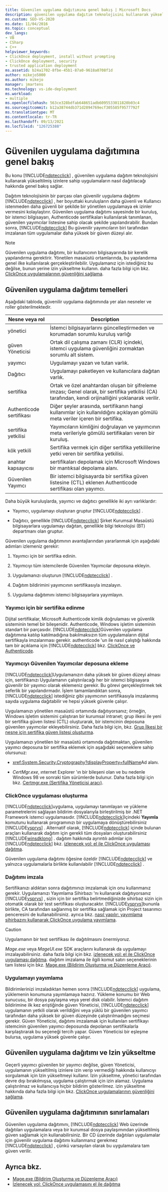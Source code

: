 ```yaml
---
title: Güvenilen uygulama dağıtımına genel bakış | Microsoft Docs
description: güvenilen uygulama dağıtım teknolojisini kullanarak yükseltilmiş izinlere sahip ClickOnce uygulamalarının nasıl dağıtılacağını öğrenin.
ms.custom: SEO-VS-2020
ms.date: 11/04/2016
ms.topic: conceptual
dev_langs:
- VB
- CSharp
- C++
helpviewer_keywords:
- ClickOnce deployment, install without prompting
- ClickOnce deployment, security
- trusted application deployment
ms.assetid: b24a1702-8fbe-45b1-87a0-9618a0708f1d
author: mikejo5000
ms.author: mikejo
manager: jmartens
ms.technology: vs-ide-deployment
ms.workload:
- multiple
ms.openlocfilehash: 563ce328bdfab648651adb6095533011820b03c4
ms.sourcegitcommit: b12a38744db371d2894769ecf305585f9577792f
ms.translationtype: MT
ms.contentlocale: tr-TR
ms.lasthandoff: 09/13/2021
ms.locfileid: "126725388"
---
```

# <a name="trusted-application-deployment-overview"></a>Güvenilen uygulama dağıtımına genel bakış
Bu konu [!INCLUDE[ndptecclick](../deployment/includes/ndptecclick_md.md)] , güvenilen uygulama dağıtım teknolojisini kullanarak yükseltilmiş izinlere sahip uygulamaların nasıl dağıtılacağı hakkında genel bakış sağlar.

 Dağıtım teknolojisinin bir parçası olan güvenilir uygulama dağıtımı [!INCLUDE[ndptecclick](../deployment/includes/ndptecclick_md.md)] , her boyuttaki kuruluşların daha güvenli ve Kullanıcı istenmeden daha güvenli bir şekilde bir yönetilen uygulamaya ek izinler vermesini kolaylaştırır. Güvenilen uygulama dağıtımı sayesinde bir kuruluş, bir istemci bilgisayarı, Authenticode sertifikaları kullanılarak tanımlanan, güvenilen yayımcılar listesine sahip olacak şekilde yapılandırabilir. Bundan sonra, [!INCLUDE[ndptecclick](../deployment/includes/ndptecclick_md.md)] Bu güvenilir yayımcıların biri tarafından imzalanan tüm uygulamalar daha yüksek bir güven düzeyi alır.

> [!NOTE]
> Güvenilen uygulama dağıtımı, bir kullanıcının bilgisayarında bir kerelik yapılandırma gerektirir. Yönetilen masaüstü ortamlarında, bu yapılandırma genel ilke kullanılarak gerçekleştirilebilir. Uygulamanız için istediğiniz bu değilse, bunun yerine izin yükseltme kullanın. daha fazla bilgi için bkz. [ClickOnce uygulamalarının güvenliğini sağlama](../deployment/securing-clickonce-applications.md).

## <a name="trusted-application-deployment-basics"></a>Güvenilen uygulama dağıtımı temelleri
 Aşağıdaki tabloda, güvenilir uygulama dağıtımında yer alan nesneler ve roller gösterilmektedir.

|Nesne veya rol|Description|
|--------------------|-----------------|
|yönetici|İstemci bilgisayarlarını güncelleştirmeden ve korumadan sorumlu kuruluş varlığı|
|güven Yöneticisi|Ortak dil çalışma zamanı (CLR) içindeki, istemci uygulama güvenliğini zormaktan sorumlu alt sistem.|
|yayımcı|Uygulamayı yazan ve tutan varlık.|
|Dağıtıcı|Uygulamayı paketleyen ve kullanıcılara dağıtan varlık.|
|sertifika|Ortak ve özel anahtardan oluşan bir şifreleme imzası; Genel olarak, bir sertifika yetkilisi (CA) tarafından, kendi orijinalliğini yoklanarak verilir.|
|Authenticode sertifikası|Diğer şeyler arasında, sertifikanın hangi kullanımlar için kullanıldığını açıklayan gömülü meta veriler içeren bir sertifika.|
|sertifika yetkilisi|Yayımcıların kimliğini doğrulayan ve yayımcının meta verileriyle gömülü sertifikaları veren bir kuruluş.|
|kök yetkili|Sertifika vermek için diğer sertifika yetkililerine yetki veren bir sertifika yetkilisi.|
|anahtar kapsayıcısı|sertifikaları depolamak için Microsoft Windows bir mantıksal depolama alanı.|
|Güvenilen Yayımcı|Bir istemci bilgisayarda bir sertifika güven listesine (CTL) eklenen Authenticode sertifikası olan yayımcı.|

 Daha büyük kuruluşlarda, yayımcı ve dağıtıcı genellikle iki ayrı varlıklardır:

- Yayımcı, uygulamayı oluşturan gruptur [!INCLUDE[ndptecclick](../deployment/includes/ndptecclick_md.md)] .

- Dağıtıcı, genellikle [!INCLUDE[ndptecclick](../deployment/includes/ndptecclick_md.md)] Şirket Kurumsal Masaüstü bilgisayarlara uygulamayı dağıtan, genellikle bilgi teknolojisi (BT) departmanı olan gruptur.

Güvenilen uygulama dağıtımının avantajlarından yararlanmak için aşağıdaki adımları izlemeniz gerekir:

1. Yayımcı için bir sertifika edinin.

2. Yayımcıyı tüm istemcilerde Güvenilen Yayımcılar deposuna ekleyin.

3. Uygulamanızı oluşturun [!INCLUDE[ndptecclick](../deployment/includes/ndptecclick_md.md)] .

4. Dağıtım bildirimini yayımcının sertifikasıyla imzalayın.

5. Uygulama dağıtımını istemci bilgisayarlara yayımlayın.

### <a name="obtain-a-certificate-for-the-publisher"></a>Yayımcı için bir sertifika edinme
 Dijital sertifikalar, Microsoft Authenticode kimlik doğrulaması ve güvenlik sisteminin temel bir bileşenidir. Authenticode, Windows işletim sisteminin standart bir parçasıdır. [!INCLUDE[ndptecclick](../deployment/includes/ndptecclick_md.md)]Güvenilen uygulama dağıtımına katılıp katılmadığına bakılmaksızın tüm uygulamaların dijital sertifikayla imzalanması gerekir. authenticode 'un ile nasıl çalıştığı hakkında tam bir açıklama için [!INCLUDE[ndptecclick](../deployment/includes/ndptecclick_md.md)] bkz. [ClickOnce ve Authenticode](../deployment/clickonce-and-authenticode.md).

### <a name="add-the-publisher-to-the-trusted-publishers-store"></a>Yayımcıyı Güvenilen Yayımcılar deposuna ekleme
 [!INCLUDE[ndptecclick](../deployment/includes/ndptecclick_md.md)]Uygulamanızın daha yüksek bir güven düzeyi alması için, sertifikanızı Uygulamanın çalıştırılacağı her bir istemci bilgisayara güvenilir bir yayımcı olarak eklemeniz gerekir. Bu görevi gerçekleştirmek tek seferlik bir yapılandırmadır. İşlem tamamlandıktan sonra, [!INCLUDE[ndptecclick](../deployment/includes/ndptecclick_md.md)] istediğiniz gibi yayımcının sertifikasıyla imzalanmış sayıda uygulama dağıtabilir ve hepsi yüksek güvenle çalışır.

 Uygulamanızı yönetilen masaüstü ortamında dağıtıyorsanız; örneğin, Windows işletim sistemini çalıştıran bir kurumsal intranet; grup ilkesi ile yeni bir sertifika güven listesi (CTL) oluşturarak, bir istemcinin deposuna güvenilen yayımcılar ekleyebilirsiniz. Daha fazla bilgi için, bkz. [Grup İlkesi bir nesne için sertifika güven listesi oluşturma](/previous-versions/windows/it-pro/windows-server-2003/cc728449(v=ws.10)).

 Uygulamanızı yönetilen bir masaüstü ortamında dağıtmaktan, güvenilen yayımcı deposuna bir sertifika eklemek için aşağıdaki seçeneklere sahip olursunuz:

- <xref:System.Security.Cryptography?displayProperty=fullName>Ad alanı.

- *CertMgr.exe*, ınternet Explorer 'ın bir bileşeni olan ve bu nedenle Windows 98 ve sonraki tüm sürümlerde bulunur. Daha fazla bilgi için bkz. [Certmgr.exe (Sertifika Yöneticisi aracı)](/dotnet/framework/tools/certmgr-exe-certificate-manager-tool).

### <a name="create-a-clickonce-application"></a>ClickOnce uygulaması oluşturma
 [!INCLUDE[ndptecclick](../deployment/includes/ndptecclick_md.md)]uygulama, uygulamayı tanımlayan ve yükleme parametrelerini sağlayan bildirim dosyalarıyla birleştirilmiş bir .NET Framework istemci uygulamasıdır. [!INCLUDE[ndptecclick](../deployment/includes/ndptecclick_md.md)]Içindeki **Yayımla** komutunu kullanarak programınızı bir uygulamaya dönüştürebilirsiniz [!INCLUDE[vsprvs](../code-quality/includes/vsprvs_md.md)] . Alternatif olarak, [!INCLUDE[ndptecclick](../deployment/includes/ndptecclick_md.md)] içinde bulunan araçları kullanarak dağıtım için gerekli tüm dosyaları oluşturabilirsiniz [!INCLUDE[winsdklong](../deployment/includes/winsdklong_md.md)] . dağıtım hakkında ayrıntılı adımlar için [!INCLUDE[ndptecclick](../deployment/includes/ndptecclick_md.md)] bkz. [izlenecek yol: el ile ClickOnce uygulaması dağıtma](../deployment/walkthrough-manually-deploying-a-clickonce-application.md).

 Güvenilen uygulama dağıtımı öğesine özeldir [!INCLUDE[ndptecclick](../deployment/includes/ndptecclick_md.md)] ve yalnızca uygulamalarla birlikte kullanılabilir [!INCLUDE[ndptecclick](../deployment/includes/ndptecclick_md.md)] .

### <a name="sign-the-deployment"></a>Dağıtımı imzala
 Sertifikanızı aldıktan sonra dağıtımınızı imzalamak için onu kullanmanız gerekir. Uygulamanızı Yayımlama Sihirbazı 'nı kullanarak dağıtıyorsanız [!INCLUDE[vsprvs](../code-quality/includes/vsprvs_md.md)] , sizin için bir sertifika belirtmediğinizde sihirbaz sizin için otomatik olarak bir test sertifikası oluşturacaktır. [!INCLUDE[vsprvs](../code-quality/includes/vsprvs_md.md)]bununla birlikte, CA tarafından sağlanmış bir sertifika sağlamak için Project tasarımcı penceresini de kullanabilirsiniz.  ayrıca bkz. [nasıl yapılır: yayımlama sihirbazını kullanarak ClickOnce uygulama yayımlama](../deployment/how-to-publish-a-clickonce-application-using-the-publish-wizard.md).

> [!CAUTION]
> Uygulamanın bir test sertifikası ile dağıtılmasını önermiyoruz.

 *Mage.exe* veya *MageUI.exe* SDK araçlarını kullanarak da uygulamayı imzalayabilirsiniz. daha fazla bilgi için bkz. [izlenecek yol: el ile ClickOnce uygulaması dağıtma](../deployment/walkthrough-manually-deploying-a-clickonce-application.md). dağıtım imzalama ile ilgili komut satırı seçeneklerinin tam listesi için bkz. [Mage.exe (Bildirim Oluşturma ve Düzenleme Aracı)](/dotnet/framework/tools/mage-exe-manifest-generation-and-editing-tool).

### <a name="publish-the-application"></a>Uygulamayı yayımlama
 Bildirimlerinizi imzaladıktan hemen sonra [!INCLUDE[ndptecclick](../deployment/includes/ndptecclick_md.md)] uygulama, yüklemenin konumuna yayımlamaya hazırız. Yükleme konumu bir Web sunucusu, bir dosya paylaşma veya yerel disk olabilir. İstemci dağıtım bildirimine ilk kez eriştiğinde güven Yöneticisi, [!INCLUDE[ndptecclick](../deployment/includes/ndptecclick_md.md)] uygulamanın yetkili olarak verildiğini veya yüklü bir güvenilen yayımcı tarafından daha yüksek bir güven düzeyinde çalıştırılmadığını seçmesi gerekir. Güven Yöneticisi, dağıtımı imzalamak için kullanılan sertifikayı istemcinin güvenilen yayımcı deposunda depolanan sertifikalarla karşılaştırarak bu seçeneği tercih yapar. Güven Yöneticisi bir eşleşme bulursa, uygulama yüksek güvenle çalışır.

## <a name="trusted-application-deployment-and-permission-elevation"></a>Güvenilen uygulama dağıtımı ve Izin yükseltme
 Geçerli yayımcı güvenilen bir yayımcı değilse, güven Yöneticisi, uygulamanın yükseltilmiş izinlere izin verip vermediği hakkında kullanıcıyı sorgulamak için Izin yükseltmeyi kullanır. İzin yükseltme, yönetici tarafından devre dışı bırakılmışsa, uygulama çalıştırmak için izin alamaz. Uygulama çalıştırılmaz ve kullanıcıya hiçbir bildirim gösterilmez. izin yükseltme hakkında daha fazla bilgi için bkz. [ClickOnce uygulamalarının güvenliğini sağlama](../deployment/securing-clickonce-applications.md).

## <a name="limitations-of-trusted-application-deployment"></a>Güvenilen uygulama dağıtımının sınırlamaları
 Güvenilen uygulama dağıtımını, [!INCLUDE[ndptecclick](../deployment/includes/ndptecclick_md.md)] Web üzerinde dağıtılan uygulamalara veya bir kurumsal dosya paylaşımından yükseltilmiş güven sağlamak için kullanabilirsiniz. Bir CD üzerinde dağıtılan uygulamalar için güvenilir uygulama dağıtımı kullanmanız gerekmez [!INCLUDE[ndptecclick](../deployment/includes/ndptecclick_md.md)] , çünkü varsayılan olarak bu uygulamalara tam güven verilir.

## <a name="see-also"></a>Ayrıca bkz.
- [Mage.exe (Bildirim Oluşturma ve Düzenleme Aracı)](/dotnet/framework/tools/mage-exe-manifest-generation-and-editing-tool)
- [İzlenecek yol: ClickOnce uygulamasını el ile dağıtma](../deployment/walkthrough-manually-deploying-a-clickonce-application.md)
